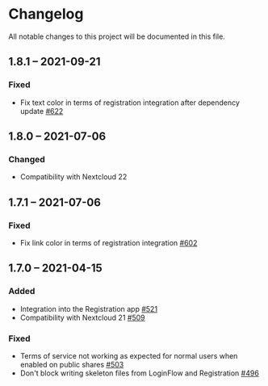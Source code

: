 # Changelog
All notable changes to this project will be documented in this file.

## 1.8.1 – 2021-09-21
### Fixed
- Fix text color in terms of registration integration after dependency update
  [#622](https://github.com/nextcloud/registration/pull/622)

## 1.8.0 – 2021-07-06
### Changed
- Compatibility with Nextcloud 22

## 1.7.1 – 2021-07-06
### Fixed
- Fix link color in terms of registration integration
  [#602](https://github.com/nextcloud/registration/pull/602)

## 1.7.0 – 2021-04-15
### Added
- Integration into the Registration app
  [#521](https://github.com/nextcloud/registration/pull/521)
- Compatibility with Nextcloud 21
  [#509](https://github.com/nextcloud/registration/pull/509)

### Fixed
- Terms of service not working as expected for normal users when enabled on public shares
  [#503](https://github.com/nextcloud/registration/pull/503)
- Don't block writing skeleton files from LoginFlow and Registration
  [#496](https://github.com/nextcloud/registration/pull/496)
